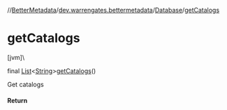 //[BetterMetadata](../../../index.md)/[dev.warrengates.bettermetadata](../index.md)/[Database](index.md)/[getCatalogs](get-catalogs.md)

# getCatalogs

[jvm]\

final [List](https://docs.oracle.com/javase/8/docs/api/java/util/List.html)&lt;[String](https://docs.oracle.com/javase/8/docs/api/java/lang/String.html)&gt;[getCatalogs](get-catalogs.md)()

Get catalogs

#### Return
